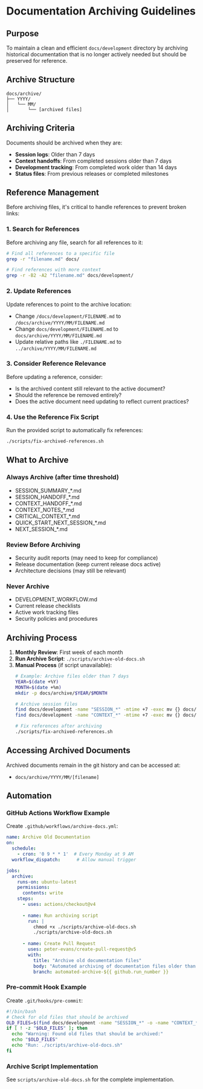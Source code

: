 # Documentation Archiving Guidelines

## Purpose
To maintain a clean and efficient `docs/development` directory by archiving historical documentation that is no longer actively needed but should be preserved for reference.

## Archive Structure
```
docs/archive/
├── YYYY/
│   └── MM/
│       └── [archived files]
```

## Archiving Criteria
Documents should be archived when they are:
- **Session logs**: Older than 7 days
- **Context handoffs**: From completed sessions older than 7 days  
- **Development tracking**: From completed work older than 14 days
- **Status files**: From previous releases or completed milestones

## Reference Management

Before archiving files, it's critical to handle references to prevent broken links:

### 1. Search for References
Before archiving any file, search for all references to it:
```bash
# Find all references to a specific file
grep -r "filename.md" docs/

# Find references with more context
grep -r -B2 -A2 "filename.md" docs/development/
```

### 2. Update References
Update references to point to the archive location:
- Change `/docs/development/FILENAME.md` to `/docs/archive/YYYY/MM/FILENAME.md`
- Change `docs/development/FILENAME.md` to `docs/archive/YYYY/MM/FILENAME.md`
- Update relative paths like `./FILENAME.md` to `../archive/YYYY/MM/FILENAME.md`

### 3. Consider Reference Relevance
Before updating a reference, consider:
- Is the archived content still relevant to the active document?
- Should the reference be removed entirely?
- Does the active document need updating to reflect current practices?

### 4. Use the Reference Fix Script
Run the provided script to automatically fix references:
```bash
./scripts/fix-archived-references.sh
```

## What to Archive

### Always Archive (after time threshold)
- SESSION_SUMMARY_*.md
- SESSION_HANDOFF_*.md
- CONTEXT_HANDOFF_*.md
- CONTEXT_NOTES_*.md
- CRITICAL_CONTEXT_*.md
- QUICK_START_NEXT_SESSION_*.md
- NEXT_SESSION_*.md

### Review Before Archiving
- Security audit reports (may need to keep for compliance)
- Release documentation (keep current release docs active)
- Architecture decisions (may still be relevant)

### Never Archive
- DEVELOPMENT_WORKFLOW.md
- Current release checklists
- Active work tracking files
- Security policies and procedures

## Archiving Process

1. **Monthly Review**: First week of each month
2. **Run Archive Script**: `./scripts/archive-old-docs.sh`
3. **Manual Process** (if script unavailable):
   ```bash
   # Example: Archive files older than 7 days
   YEAR=$(date +%Y)
   MONTH=$(date +%m)
   mkdir -p docs/archive/$YEAR/$MONTH
   
   # Archive session files
   find docs/development -name "SESSION_*" -mtime +7 -exec mv {} docs/archive/$YEAR/$MONTH/ \;
   find docs/development -name "CONTEXT_*" -mtime +7 -exec mv {} docs/archive/$YEAR/$MONTH/ \;
   
   # Fix references after archiving
   ./scripts/fix-archived-references.sh
   ```

## Accessing Archived Documents
Archived documents remain in the git history and can be accessed at:
- `docs/archive/YYYY/MM/[filename]`

## Automation

### GitHub Actions Workflow Example

Create `.github/workflows/archive-docs.yml`:
```yaml
name: Archive Old Documentation
on:
  schedule:
    - cron: '0 9 * * 1'  # Every Monday at 9 AM
  workflow_dispatch:      # Allow manual trigger

jobs:
  archive:
    runs-on: ubuntu-latest
    permissions:
      contents: write
    steps:
      - uses: actions/checkout@v4
      
      - name: Run archiving script
        run: |
          chmod +x ./scripts/archive-old-docs.sh
          ./scripts/archive-old-docs.sh
          
      - name: Create Pull Request
        uses: peter-evans/create-pull-request@v5
        with:
          title: "Archive old documentation files"
          body: "Automated archiving of documentation files older than 7 days"
          branch: automated-archive-${{ github.run_number }}
```

### Pre-commit Hook Example

Create `.git/hooks/pre-commit`:
```bash
#!/bin/bash
# Check for old files that should be archived
OLD_FILES=$(find docs/development -name "SESSION_*" -o -name "CONTEXT_*" -mtime +7 2>/dev/null)
if [ ! -z "$OLD_FILES" ]; then
  echo "Warning: Found old files that should be archived:"
  echo "$OLD_FILES"
  echo "Run: ./scripts/archive-old-docs.sh"
fi
```

### Archive Script Implementation

See `scripts/archive-old-docs.sh` for the complete implementation.